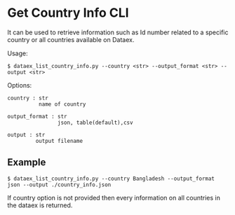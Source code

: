 # Get Country Info CLI

It can be used to retrieve information such as Id number related to a specific country or all countries available on Dataex. 

Usage:
```
$ dataex_list_country_info.py --country <str> --output_format <str> --output <str>
```

Options:

    country : str
              name of country      

    output_format : str
                    json, table(default),csv       

    output : str
             output filename

## Example

```
$ dataex_list_country_info.py --country Bangladesh --output_format  json --output ./country_info.json

```
If country option is not provided then every information on all countries in the dataex is returned. 
